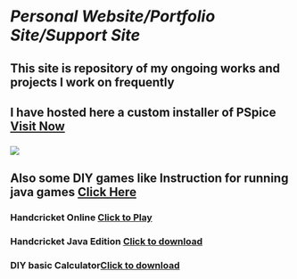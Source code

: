# **_Personal Website/Portfolio Site/Support Site_**

## This site is repository of my ongoing works and projects I work on frequently

## I have hosted here a custom installer of PSpice [Visit Now](https://shreyannag.github.io/download)

### ![](https://www.te1.com.br/wp-content/uploads/2009/10/orcad.JPG)

## Also some DIY games like **Instruction for running java games** [Click Here](https://shreyannag.github.io/download)

### Handcricket Online [Click to Play](https://shreyannag.github.io/cricket)

### Handcricket Java Edition [Click to download](https://shreyannag.github.io/Hand_Cricket.jar)

### DIY basic Calculator[Click to download](https://shreyannag.github.io/cal.jar)
